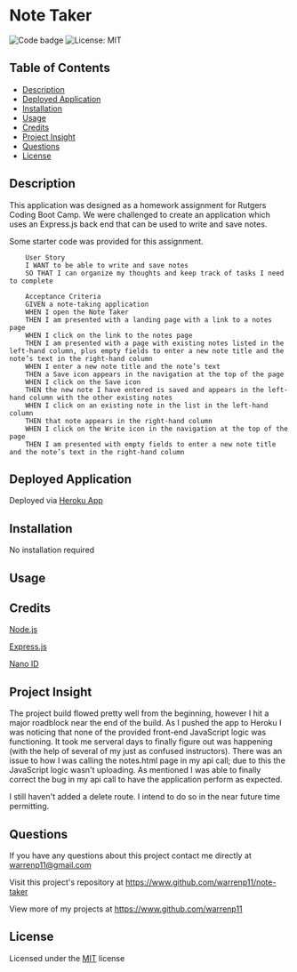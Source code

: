 # Note Taker

![Code badge](https://img.shields.io/github/languages/top/warrenp11/note-taker) 
![License: MIT](https://img.shields.io/badge/License-MIT-yellow.svg)

## Table of Contents
* [Description](#description)
* [Deployed Application](#deployed-application)
* [Installation](#installation)
* [Usage](#usage)
* [Credits](#credits)
* [Project Insight](#project-insight)
* [Questions](#questions)
* [License](#license)

## Description
This application was designed as a homework assignment for Rutgers Coding Boot Camp. We were challenged to create an application which uses an Express.js back end that can be used to write and save notes. 

Some starter code was provided for this assignment.

        User Story
        I WANT to be able to write and save notes
        SO THAT I can organize my thoughts and keep track of tasks I need to complete

        Acceptance Criteria
        GIVEN a note-taking application
        WHEN I open the Note Taker
        THEN I am presented with a landing page with a link to a notes page
        WHEN I click on the link to the notes page
        THEN I am presented with a page with existing notes listed in the left-hand column, plus empty fields to enter a new note title and the note’s text in the right-hand column
        WHEN I enter a new note title and the note’s text
        THEN a Save icon appears in the navigation at the top of the page
        WHEN I click on the Save icon
        THEN the new note I have entered is saved and appears in the left-hand column with the other existing notes
        WHEN I click on an existing note in the list in the left-hand column
        THEN that note appears in the right-hand column
        WHEN I click on the Write icon in the navigation at the top of the page
        THEN I am presented with empty fields to enter a new note title and the note’s text in the right-hand column

## Deployed Application
Deployed via [Heroku App](https://secret-mesa-01249.herokuapp.com/)

## Installation
No installation required

## Usage

## Credits
[Node.js](https://nodejs.org/en/docs/)

[Express.js](https://www.npmjs.com/package/express)

[Nano ID](https://www.npmjs.com/package/nanoid)

## Project Insight
The project build flowed pretty well from the beginning, however I hit a major roadblock near the end of the build. As I pushed the app to Heroku I was noticing that none of the provided front-end JavaScript logic was functioning. It took me serveral days to finally figure out was happening (with the help of several of my just as confused instructors). There was an issue to how I was calling the notes.html page in my api call; due to this the JavaScript logic wasn't uploading. As mentioned I was able to finally correct the bug in my api call to have the application perform as expected.

I still haven't added a delete route. I intend to do so in the near future time permitting.

## Questions
If you have any questions about this project contact me directly at warrenp11@gmail.com
  
Visit this project's repository at https://www.github.com/warrenp11/note-taker

View more of my projects at https://www.github.com/warrenp11

## License
Licensed under the [MIT](./license.txt/) license